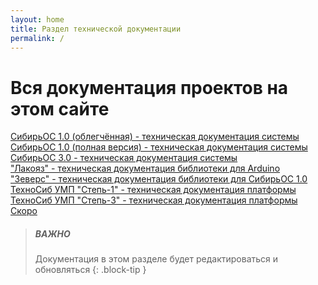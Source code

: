 ```yaml
---
layout: home
title: Раздел технической документации
permalink: /
---
```

# Вся документация проектов на этом сайте
[СибирьОС 1.0 (облегчённая) - техническая документация системы]({{site.baseurl}}/сибирьос/2025-05-10-сибирь-ос-облегчённая.html)<br>
[СибирьОС 1.0 (полная версия) - техническая документация системы]({{site.baseurl}}//сибирьос/2025-05-10-сибирь-ос-полная.html)<br>
[СибирьОС 3.0 - техническая документация системы]({{site.baseurl}}/сибирьос/2025-05-12-сибирь-ос-3.html)<br>
["Лакояз" - техническая документация библиотеки для Arduino]({{site.baseurl}}/сибирьос/2025-06-01-библиотека-лакояз-для-ардуино.html)<br>
["Зеверс" - техническая документация библиотеки для СибирьОС 1.0]({{site.baseurl}}/сибирьос/2025-06-04-библиотека-зеверс.html)<br>
[ТехноСиб УМП "Степь-1" - техническая документация платформы]({{site.baseurl}}/техносиб/2025-06-07-степь.html)<br>
[ТехноСиб УМП "Степь-3" - техническая документация платформы]({{site.baseurl}}/техносиб/2025-06-09-степь3.html)<br>
[Скоро]({{site.baseurl}}/#)
> ##### ВАЖНО
>
> Документация в этом разделе будет редактироваться и обновляться
{: .block-tip }
